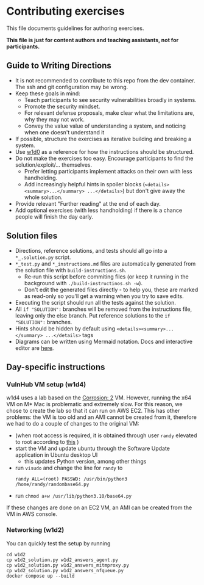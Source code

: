 # Contributing exercises
This file documents guidelines for authoring exercises.

**This file is just for content authors and teaching assistants, not for participants.**

## Guide to Writing Directions
- It is not recommended to contribute to this repo from the dev container. The ssh and git configuration may be wrong.
- Keep these goals in mind:
    - Teach participants to see security vulnerabilities broadly in systems.
    - Promote the security mindset.
    - For relevant defense proposals, make clear what the limitations are, why they may not work.
    - Convey the value value of understanding a system, and noticing when one doesn't understand it
- If possible, structure the exercises as iterative building and breaking a system.
- Use [w1d0](./w1d0/) as a reference for how the instructions should be structured.
- Do not make the exercises too easy. Encourage participants to find the solution/exploit/... themselves.
    - Prefer letting participants implement attacks on their own with less handholding.
    - Add increasingly helpful hints in spoiler blocks (`<details><summary>...</summary> ...</details>`) but don't give away the whole solution.
- Provide relevant "Further reading" at the end of each day.
- Add optional exercises (with less handholding) if there is a chance people will finish the day early.


## Solution files
- Directions, reference solutions, and tests should all go into a `*_.solution.py` script.
- `*_test.py` and `*_instructions.md` files are automatically generated from the solution file with `build-instructions.sh`.
    - Re-run this script before commiting files (or keep it running in the background with `./build-instructinos.sh -w`).
    - Don't edit the generated files directly - to help you, these are marked as read-only so you'll get a warning when you try to save edits.
- Executing the script should run all the tests against the solution.
- All `if "SOLUTION":` branches will be removed from the instructions file, leaving only the else branch. Put reference solutions to the `if "SOLUTION":` branches.
- Hints should be hidden by default using `<details><summary>...</summary> ...</details>` tags
- Diagrams can be written using Mermaid notation. Docs and interactive editor are [here](https://mermaid.live/).


## Day-specific instructions
### VulnHub VM setup (w1d4)
w1d4 uses a lab based on the [Corrosion: 2](https://www.vulnhub.com/entry/corrosion-2,745/) VM.
However, running the x64 VM on M* Mac is problematic and extremely slow. For this reason, we chose to create the lab so that it can run on AWS EC2. 
This has other problems: the VM is too old and an AMI cannot be created from it, therefore we had to do a couple of changes to the original VM:

- (when root access is required, it is obtained through user `randy` elevated to root according to [this](https://www.hackingarticles.in/corrosion-2-vulnhub-walkthrough/) )
- start the VM and update ubuntu through the Software Update application in Ubuntu desktop UI 
    - this updates Python version, among other things
- run `visudo` and change the line for `randy` to
    ```
    randy ALL=(root) PASSWD: /usr/bin/python3 /home/randy/randombase64.py
    ```
- run `chmod a+w /usr/lib/python3.10/base64.py`

If these changes are done on an EC2 VM, an AMI can be created from the VM in AWS console.

### Networking (w1d2)
You can quickly test the setup by running 

```
cd w1d2
cp w1d2_solution.py w1d2_answers_agent.py
cp w1d2_solution.py w1d2_answers_mitmproxy.py
cp w1d2_solution.py w1d2_answers_nfqueue.py
docker compose up --build
```
